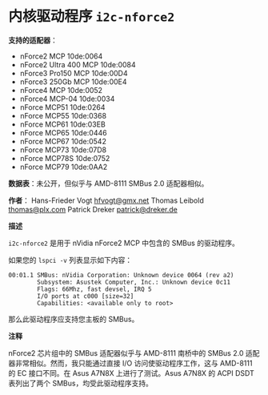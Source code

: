 # 内核驱动程序 `i2c-nforce2`

**支持的适配器**：
  * nForce2 MCP                10de:0064 
  * nForce2 Ultra 400 MCP      10de:0084 
  * nForce3 Pro150 MCP         10de:00D4 
  * nForce3 250Gb MCP          10de:00E4 
  * nForce4 MCP                10de:0052
  * nForce4 MCP-04             10de:0034
  * nForce MCP51               10de:0264
  * nForce MCP55               10de:0368
  * nForce MCP61               10de:03EB
  * nForce MCP65               10de:0446
  * nForce MCP67               10de:0542
  * nForce MCP73               10de:07D8
  * nForce MCP78S              10de:0752
  * nForce MCP79               10de:0AA2

**数据表**：未公开，但似乎与 AMD-8111 SMBus 2.0 适配器相似。

**作者**：
    Hans-Frieder Vogt <hfvogt@gmx.net>
    Thomas Leibold <thomas@plx.com> 
    Patrick Dreker <patrick@dreker.de>

**描述**

`i2c-nforce2` 是用于 nVidia nForce2 MCP 中包含的 SMBus 的驱动程序。

如果您的 `lspci -v` 列表显示如下内容：

```
00:01.1 SMBus: nVidia Corporation: Unknown device 0064 (rev a2)
        Subsystem: Asustek Computer, Inc.: Unknown device 0c11
        Flags: 66Mhz, fast devsel, IRQ 5
        I/O ports at c000 [size=32]
        Capabilities: <available only to root>
```

那么此驱动程序应支持您主板的 SMBus。

**注释**

nForce2 芯片组中的 SMBus 适配器似乎与 AMD-8111 南桥中的 SMBus 2.0 适配器非常相似。然而，我只能通过直接 I/O 访问使驱动程序工作，这与 AMD-8111 的 EC 接口不同。在 Asus A7N8X 上进行了测试。Asus A7N8X 的 ACPI DSDT 表列出了两个 SMBus，均受此驱动程序支持。